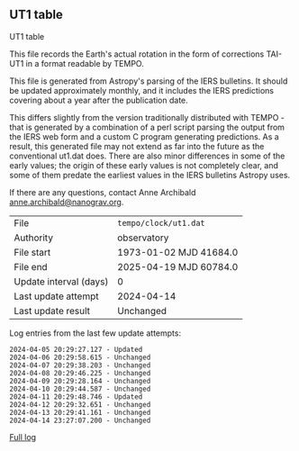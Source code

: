 
## UT1 table

UT1 table

This file records the Earth's actual rotation in the form of
corrections TAI-UT1 in a format readable by TEMPO.

This file is generated from Astropy's parsing of the IERS
bulletins. It should be updated approximately monthly, and it
includes the IERS predictions covering about a year after the
publication date.

This differs slightly from the version traditionally distributed
with TEMPO - that is generated by a combination of a perl script
parsing the output from the IERS web form and a custom C program
generating predictions. As a result, this generated file may not
extend as far into the future as the conventional ut1.dat does.
There are also minor differences in some of the early values; the
origin of these early values is not completely clear, and some of
them predate the earliest values in the IERS bulletins Astropy uses.

If there are any questions, contact Anne Archibald
<anne.archibald@nanograv.org>.

|     |     |
|:--- |:--- |
| File | `tempo/clock/ut1.dat` |
| Authority | observatory |
| File start | 1973-01-02 MJD 41684.0 |
| File end | 2025-04-19 MJD 60784.0 |
| Update interval (days) | 0 |
| Last update attempt | 2024-04-14 |
| Last update result | Unchanged |

Log entries from the last few update attempts:
```
2024-04-05 20:29:27.127 - Updated
2024-04-06 20:29:58.615 - Unchanged
2024-04-07 20:29:38.203 - Unchanged
2024-04-08 20:29:46.225 - Unchanged
2024-04-09 20:29:28.164 - Unchanged
2024-04-10 20:29:44.587 - Unchanged
2024-04-11 20:29:48.746 - Updated
2024-04-12 20:29:32.651 - Unchanged
2024-04-13 20:29:41.161 - Unchanged
2024-04-14 23:27:07.200 - Unchanged
```
[Full log](https://raw.githubusercontent.com/ipta/pulsar-clock-corrections/main/log/tempo/clock/ut1.dat.log)
